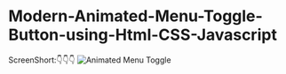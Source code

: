 # Modern-Animated-Menu-Toggle-Button-using-Html-CSS-Javascript

ScreenShort:👇👇👇
![Animated Menu Toggle](https://user-images.githubusercontent.com/95895380/146551705-7a6323df-1c54-4e2e-aa02-fa0b76e1f428.png)
